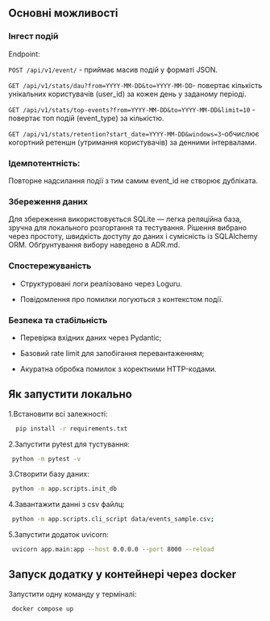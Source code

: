 ## Основні можливості
### Інгест подій

Endpoint:

```POST /api/v1/event/``` - приймає масив подій у форматі JSON.

```GET /api/v1/stats/dau?from=YYYY-MM-DD&to=YYYY-MM-DD```- повертає кількість унікальних користувачів (user_id) за кожен день у заданому періоді.

```GET /api/v1/stats/top-events?from=YYYY-MM-DD&to=YYYY-MM-DD&limit=10``` - повертає топ подій (event_type) за кількістю.

```GET /api/v1/stats/retention?start_date=YYYY-MM-DD&windows=3```-обчислює когортний ретеншн (утримання користувачів) за денними інтервалами.
###  Ідемпотентність:
Повторне надсилання події з тим самим event_id не створює дубліката.

### Збереження даних

Для збереження використовується SQLite — легка реляційна база, зручна для локального розгортання та тестування.
Рішення вибрано через простоту, швидкість доступу до даних і сумісність із SQLAlchemy ORM.
Обґрунтування вибору наведено в ADR.md.

### Спостережуваність

* Структуровані логи реалізовано через Loguru.

* Повідомлення про помилки логуються з контекстом події.

### Безпека та стабільність

* Перевірка вхідних даних через Pydantic;

* Базовий rate limit для запобігання перевантаженням;

* Акуратна обробка помилок з коректними HTTP-кодами.

## Як запустити локально

1.Встановити всі залежності:

```bash
  pip install -r requirements.txt
```
2.Запустити pytest для тустування:
 ```bash
  python -m pytest -v
```
3.Створити базу даних:
 ```bash
  python -m app.scripts.init_db 
```
4.Завантажити данні з csv файлц:
 ```bash
  python -m app.scripts.cli_script data/events_sample.csv;
```
5.Запустити додаток uvicorn:
 ```bash
  uvicorn app.main:app --host 0.0.0.0 --port 8000 --reload
```
## Запуск додатку у контейнері через docker

Запустити одну команду у терміналі:

 ```bash
  docker compose up
```






